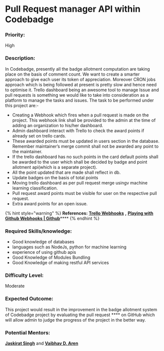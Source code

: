 # Pull Request manager API  within Codebadge

### **Priority:**

High

### **Description:**

In Codebadge, presently all the badge allotment computation are taking place on the basis of comment count. We want to create a smarter approach to give each user its token of appreciation. Moreover CRON jobs approach which is being followed at present is pretty slow and hence need to optimise it. Trello dashboard being an awesome tool to manage Issue and pull requests is something we would like to take into consideration as a platform to manage the tasks and issues. The task to be performed under this project are:-

* Creating a Webhook which fires when a pull request is made on the project. This webhook link shall be provided to the admin at the time of adding an organization to his/her dashboard.
* Admin dashboard interact with Trello to check the award points if already set on trello cards.
* These awarded points must be updated in users section in the database. Remember maintainer’s merge commit shall not be awarded any point to the maintainer.
* If the trello dashboard has no such points in the card default points shall be awarded to the user which shall be decided by badge and point allotment api\(which is a separate project\).
* All the point updated that are made shall reflect in db.
* Update badges on the basis of total points
* Moving trello dashboard as per pull request merge usingv machine learning classification.
* Pull request award points must be visible for user on the respective pull request.
* Extra award points for an open issue.

{% hint style="warning" %}
**References:** [**Trello Webhooks**](https://developers.trello.com/page/webhooks) **,** [**Playing with Github Webhooks \| Github**](https://developer.github.com/webhooks/)\*\*\*\*
{% endhint %}

### **Required Skills/knowledge:**

* Good knowledge of databases
* languages such as NodeJs, python for machine learning
* experience of using github apis
* Good Knowledge of Modules Bundling
* Good Knowledge of making restful API services

### **Difficulty Level:** 

Moderate

### Expected Outcome:

This project would result in the improvement in the badge allotment system of Codebadge project by evaluating the pull request **** on GitHub which will allow admin to judge the progress of the project in the better way.

### **Potential Mentors:**

[**Jaskirat Singh**](https://github.com/jaskirat2000) and [**Vaibhav D. Aren**](https://github.com/vaibhavdaren)

